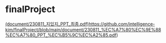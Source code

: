 # finalProject
[(document/230811_지있지_PPT_최종.pdf)](https://github.com/intelligence-kim/finalProject/blob/main/document/230811_%EC%A7%80%EC%9E%88%EC%A7%80_PPT_%EC%B5%9C%EC%A2%85.pdf)https://github.com/intelligence-kim/finalProject/blob/main/document/230811_%EC%A7%80%EC%9E%88%EC%A7%80_PPT_%EC%B5%9C%EC%A2%85.pdf)
